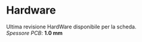 # Hardware
Ultima revisione HardWare disponibile per la scheda.</br>
*Spessore PCB*: **1.0 mm**</br>